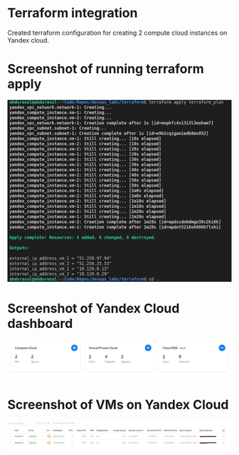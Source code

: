 # Terraform integration
Created terraform configuration for creating 2 compute cloud instances on Yandex cloud.

# Screenshot of running terraform apply
![terraform apply screenshot](screenshots/1.jpg)

# Screenshot of Yandex Cloud dashboard
![yandex cloud screenshot](screenshots/2.jpg)

# Screenshot of VMs on Yandex Cloud
![yandex cloud vm screenshot](screenshots/3.jpg)